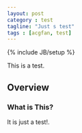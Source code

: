 ```yaml
---
layout: post
category : test
tagline: "Just s test"
tags : [acgfan, test]
---
```

{% include JB/setup %}

This is a test.

## Overview 

### What is This?

It is just a test!.
